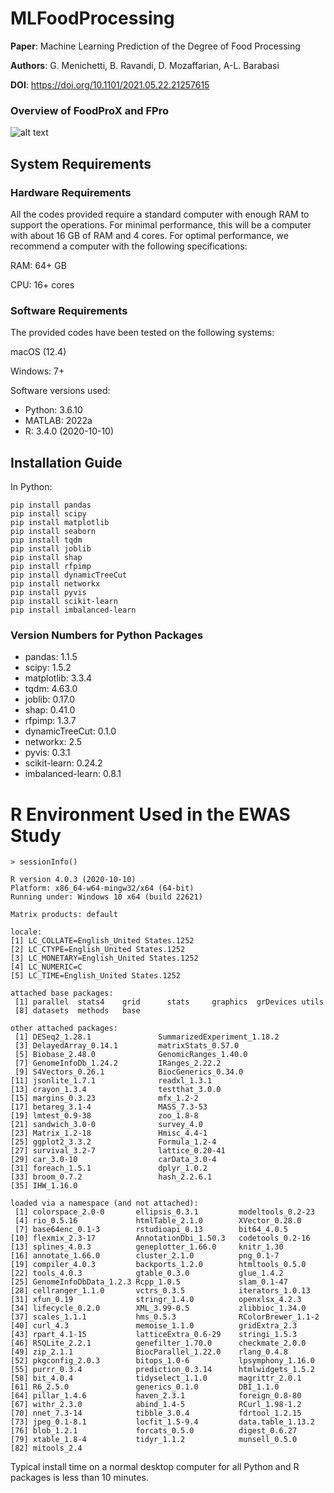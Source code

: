 <p align="justify">
  
# MLFoodProcessing
  
**Paper**: Machine Learning Prediction of the Degree of Food Processing

**Authors**: G. Menichetti, B. Ravandi, D. Mozaffarian, A-L. Barabasi

**DOI**: https://doi.org/10.1101/2021.05.22.21257615

### Overview of FoodProX and FPro 
![alt text](https://github.com/menicgiulia/MLFoodProcessing/blob/main/Box1.png?raw=true)


## System Requirements

### Hardware Requirements

All the codes provided require a standard computer with enough RAM to support the operations. For minimal performance, this will be a computer with about 16 GB of RAM and 4 cores. For optimal performance, we recommend a computer with the following specifications:

RAM: 64+ GB

CPU: 16+ cores

### Software Requirements

The provided codes have been tested on the following systems:

macOS (12.4) 

Windows: 7+

Software versions used:
* Python: 3.6.10
* MATLAB: 2022a
* R: 3.4.0 (2020-10-10)
  
## Installation Guide

In Python:

```
pip install pandas
pip install scipy
pip install matplotlib
pip install seaborn
pip install tqdm
pip install joblib
pip install shap
pip install rfpimp
pip install dynamicTreeCut
pip install networkx
pip install pyvis
pip install scikit-learn
pip install imbalanced-learn
```
### Version Numbers for Python Packages

* pandas: 1.1.5
* scipy: 1.5.2
* matplotlib: 3.3.4
* tqdm: 4.63.0
* joblib: 0.17.0
* shap: 0.41.0  
* rfpimp: 1.3.7  
* dynamicTreeCut: 0.1.0
* networkx: 2.5  
* pyvis: 0.3.1
* scikit-learn: 0.24.2
* imbalanced-learn: 0.8.1
  
[//]: # (In R:)

[//]: # (```)

[//]: # (install.packages&#40;c&#40;'car', 'bestNormalize', 'data.table', 'datasets', 'devtools', 'doParallel', 'foreach', 'haven', 'MASS', 'parallel', 'survival', 'zoo', 'adegenet', 'glmnet', 'corrplot&#41;&#41;)

[//]: # (```)
[//]: # (### Version Numbers for R Packages)

[//]: # ()
[//]: # (* car: 3.0.3)

[//]: # (* bestNormalize: 1.3.0)

[//]: # (* data.table: 1.11.8)

[//]: # (* datasets: 3.5.0)

[//]: # (* devtools: 2.0.1)

[//]: # (* doParallel: 1.0.14)

[//]: # (* foreach: 1.4.4)

[//]: # (* haven: 2.0.0)

[//]: # (* MASS: 7.3.51.1)

[//]: # (* parallel: 3.5.0)

[//]: # (* survival: 2.43.3)

[//]: # (* zoo: 1.8.4)

[//]: # (* adegenet: 2.1.1)

[//]: # (* glmnet: 2.0.16)

[//]: # (* corrplot: 0.84)


[//]: # (Typical install time on a normal desktop computer for all Python and R packages is less than 10 minutes.)
  


# R Environment Used in the EWAS Study


```
> sessionInfo()

R version 4.0.3 (2020-10-10)
Platform: x86_64-w64-mingw32/x64 (64-bit)
Running under: Windows 10 x64 (build 22621)

Matrix products: default

locale:
[1] LC_COLLATE=English_United States.1252 
[2] LC_CTYPE=English_United States.1252   
[3] LC_MONETARY=English_United States.1252
[4] LC_NUMERIC=C                          
[5] LC_TIME=English_United States.1252    

attached base packages:
 [1] parallel  stats4    grid      stats     graphics  grDevices utils    
 [8] datasets  methods   base     

other attached packages:
 [1] DESeq2_1.28.1               SummarizedExperiment_1.18.2
 [3] DelayedArray_0.14.1         matrixStats_0.57.0         
 [5] Biobase_2.48.0              GenomicRanges_1.40.0       
 [7] GenomeInfoDb_1.24.2         IRanges_2.22.2             
 [9] S4Vectors_0.26.1            BiocGenerics_0.34.0        
[11] jsonlite_1.7.1              readxl_1.3.1               
[13] crayon_1.3.4                testthat_3.0.0             
[15] margins_0.3.23              mfx_1.2-2                  
[17] betareg_3.1-4               MASS_7.3-53                
[19] lmtest_0.9-38               zoo_1.8-8                  
[21] sandwich_3.0-0              survey_4.0                 
[23] Matrix_1.2-18               Hmisc_4.4-1                
[25] ggplot2_3.3.2               Formula_1.2-4              
[27] survival_3.2-7              lattice_0.20-41            
[29] car_3.0-10                  carData_3.0-4              
[31] foreach_1.5.1               dplyr_1.0.2                
[33] broom_0.7.2                 hash_2.2.6.1               
[35] IHW_1.16.0                 

loaded via a namespace (and not attached):
 [1] colorspace_2.0-0       ellipsis_0.3.1         modeltools_0.2-23     
 [4] rio_0.5.16             htmlTable_2.1.0        XVector_0.28.0        
 [7] base64enc_0.1-3        rstudioapi_0.13        bit64_4.0.5           
[10] flexmix_2.3-17         AnnotationDbi_1.50.3   codetools_0.2-16      
[13] splines_4.0.3          geneplotter_1.66.0     knitr_1.30            
[16] annotate_1.66.0        cluster_2.1.0          png_0.1-7             
[19] compiler_4.0.3         backports_1.2.0        htmltools_0.5.0       
[22] tools_4.0.3            gtable_0.3.0           glue_1.4.2            
[25] GenomeInfoDbData_1.2.3 Rcpp_1.0.5             slam_0.1-47           
[28] cellranger_1.1.0       vctrs_0.3.5            iterators_1.0.13      
[31] xfun_0.19              stringr_1.4.0          openxlsx_4.2.3        
[34] lifecycle_0.2.0        XML_3.99-0.5           zlibbioc_1.34.0       
[37] scales_1.1.1           hms_0.5.3              RColorBrewer_1.1-2    
[40] curl_4.3               memoise_1.1.0          gridExtra_2.3         
[43] rpart_4.1-15           latticeExtra_0.6-29    stringi_1.5.3         
[46] RSQLite_2.2.1          genefilter_1.70.0      checkmate_2.0.0       
[49] zip_2.1.1              BiocParallel_1.22.0    rlang_0.4.8           
[52] pkgconfig_2.0.3        bitops_1.0-6           lpsymphony_1.16.0     
[55] purrr_0.3.4            prediction_0.3.14      htmlwidgets_1.5.2     
[58] bit_4.0.4              tidyselect_1.1.0       magrittr_2.0.1        
[61] R6_2.5.0               generics_0.1.0         DBI_1.1.0             
[64] pillar_1.4.6           haven_2.3.1            foreign_0.8-80        
[67] withr_2.3.0            abind_1.4-5            RCurl_1.98-1.2        
[70] nnet_7.3-14            tibble_3.0.4           fdrtool_1.2.15        
[73] jpeg_0.1-8.1           locfit_1.5-9.4         data.table_1.13.2     
[76] blob_1.2.1             forcats_0.5.0          digest_0.6.27         
[79] xtable_1.8-4           tidyr_1.1.2            munsell_0.5.0         
[82] mitools_2.4     
```    

Typical install time on a normal desktop computer for all Python and R packages is less than 10 minutes.


</p>

